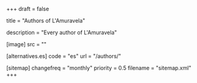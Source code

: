 +++
draft = false

title = "Authors of L'Amuravela"

description = "Every author of L'Amuravela"

[image]
    src = ""

[alternatives.es]
    code = "es"
    url = "/authors/"

[sitemap]
  changefreq = "monthly"
  priority = 0.5
  filename = "sitemap.xml"
+++
